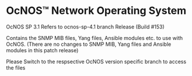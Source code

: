# OcNOS™ Network Operating System 
OcNOS SP 3.1 Refers to ocnos-sp-4.1 branch Release (Build #153)

Contains the SNMP MIB files, Yang files, Ansible modules etc. to use with OcNOS. (There are no changes to SNMP MIB, Yang files and Ansible modules in this patch release)

Please Switch to the respsective OcNOS version specific branch to access the files 



